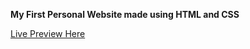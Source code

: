 **My First Personal Website made using HTML and CSS**

[Live Preview Here](https://aimndz.github.io/personal-website-v1/)
